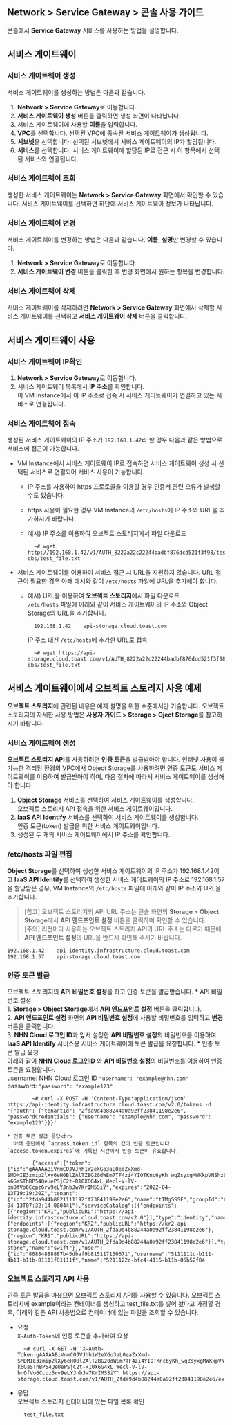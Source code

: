 ## Network > Service Gateway > 콘솔 사용 가이드

콘솔에서 **Service Gateway** 서비스를 사용하는 방법을 설명합니다.

## 서비스 게이트웨이

### 서비스 게이트웨이 생성

서비스 게이트웨이를 생성하는 방법은 다음과 같습니다.

1. **Network > Service Gateway**로 이동합니다.
2. **서비스 게이트웨이 생성** 버튼을 클릭하면 생성 화면이 나타납니다.
3. 서비스 게이트웨이에 사용할 **이름**을 입력합니다.
4. **VPC**를 선택합니다. 선택된 VPC에 종속된 서비스 게이트웨이가 생성됩니다.
5. **서브넷**을 선택합니다. 선택된 서브넷에서 서비스 게이트웨이의 IP가 할당됩니다.
6. **서비스**를 선택합니다. 서비스 게이트웨이에 할당된 IP로 접근 시 이 항목에서 선택된 서비스와 연결됩니다.

### 서비스 게이트웨이 조회

생성한 서비스 게이트웨이는 **Network > Service Gateway** 화면에서 확인할 수 있습니다. 서비스 게이트웨이를 선택하면 하단에 서비스 게이트웨이 정보가 나타납니다.

### 서비스 게이트웨이 변경

서비스 게이트웨이를 변경하는 방법은 다음과 같습니다. **이름**, **설명**만 변경할 수 있습니다.

1. **Network > Service Gateway**로 이동합니다.
2. **서비스 게이트웨이 변경** 버튼을 클릭한 후 변경 화면에서 원하는 항목을 변경합니다.

### 서비스 게이트웨이 삭제

서비스 게이트웨이를 삭제하려면 **Network > Service Gateway** 화면에서 삭제할 서비스 게이트웨이를 선택하고 **서비스 게이트웨이 삭제** 버튼을 클릭합니다.

## 서비스 게이트웨이 사용

### 서비스 게이트웨이 IP확인

1. **Network > Service Gateway**로 이동합니다.
2. 서비스 게이트웨이 목록에서 **IP 주소**를 확인합니다.<br>
   이 VM Instance에서 이 IP 주소로 접속 시 서비스 게이트웨이가 연결하고 있는 서비스로 연결됩니다.

### 서비스 게이트웨이 접속

생성된 서비스 게이트웨이의 IP 주소가 `192.168.1.42`라 할 경우 다음과 같은 방법으로 서비스에 접근이 가능합니다.

* VM Instance에서 서비스 게이트웨이 IP로 접속하면 서비스 게이트웨이 생성 시 선택된 서비스로 연결되어 서비스 사용이 가능합니다.
    * IP 주소를 사용하여 https 프로토콜을 이용할 경우 인증서 관련 오류가 발생할 수도 있습니다.
    * https 사용이 필요한 경우 VM Instance의 `/etc/hosts`에 IP 주소와 URL을 추가하시기 바랍니다.
    * 예시) IP 주소를 이용하여 오브젝트 스토리지에서 파일 다운로드

            ~# wget http://192.168.1.42/v1/AUTH_8222a22c22244badbf876dcd521f3f98/test-obs/test_file.txt

* 서비스 게이트웨이를 이용하여 서비스 접근 시 URL을 지원하지 않습니다. URL 접근이 필요한 경우 아래 예시와 같이 `/etc/hosts` 파일에 URL을 추가해야 합니다.
    * 예시) URL을 이용하여 **오브젝트 스토리지**에서 파일 다운로드<br>
      `/etc/hosts` 파일에 아래와 같이 서비스 게이트웨이의 IP 주소와 Object Storage의 URL을 추가합니다.

            192.168.1.42    api-storage.cloud.toast.com

        IP 주소 대신 `/etc/hosts`에 추가한 URL로 접속

            ~# wget https://api-storage.cloud.toast.com/v1/AUTH_8222a22c22244badbf876dcd521f3f98/test-obs/test_file.txt

## 서비스 게이트웨이에서 오브젝트 스토리지 사용 예제

**오브젝트 스토리지**에 관련된 내용은 예제 설명을 위한 수준에서만 기술합니다. 오브젝트 스토리지의 자세한 사용 방법은 **사용자 가이드 > Storage > Oject Storage**를 참고하시기 바랍니다.

### 서비스 게이트웨이 생성

**오브젝트 스토리지 API**를 사용하려면 **인증 토큰**을 발급받아야 합니다. 인터넷 사용이 불가능한 격리된 환경의 VPC에서 Object Storage를 사용하려면 인증 토큰도 서비스 게이트웨이를 이용하여 발급받아야 하며, 다음 절차에 따라서 서비스 게이트웨이를 생성해야 합니다.

1. **Object Storage** 서비스를 선택하여 서비스 게이트웨이를 생성합니다.<br>
   오브젝트 스토리지 API 접속을 위한 서비스 게이트웨이입니다.
2. **IaaS API Identify** 서비스를 선택하여 서비스 게이트웨이를 생성합니다.<br>
   인증 토큰(token) 발급을 위한 서비스 게이트웨이입니다.
3. 생성된 두 개의 서비스 게이트웨이에서 IP 주소를 확인합니다.

### /etc/hosts 파일 편집

**Object Storage**를 선택하여 생성한 서비스 게이트웨이의 IP 주소가 192.168.1.42이고 **IaaS API Identify**를 선택하여 생성한 서비스 게이트웨이의 IP 주소로 192.168.1.57을 할당받은 경우, VM Instance의 `/etc/hosts` 파일에 아래와 같이 IP 주소와 URL을 추가합니다.

> [참고] 오브젝트 스토리지의 API URL 주소는 콘솔 화면의 **Storage > Object Storage**에서 **API 엔드포인트 설정** 버튼을 클릭하여 확인할 수 있습니다.<br>
> [주의] 리전마다 사용하는 오브젝트 스토리지 API의 URL 주소는 다르기 때문에 **API 엔드포인트 설정**의 URL을 반드시 확인해 주시기 바랍니다.

```
192.168.1.42	api-identity.infrastructure.cloud.toast.com
192.168.1.57	api-storage.cloud.toast.com
```

### 인증 토큰 발급

오브젝트 스토리지의 **API 비밀번호 설정**을 하고 인증 토큰을 발급받습니다.
    * API 비밀번호 설정<br>
        1. **Storage > Object Storage**에서 **API 엔드포인트 설정** 버튼을 클릭합니다.<br>
        2. **API 엔드포인트 설정** 화면의 **API 비밀번호 설정**에 사용할 비밀번호를 입력하고 **변경** 버튼을 클릭합니다.<br>
        3. **NHN Cloud 로그인 ID**과 앞서 설정한 **API 비밀번호 설정**의 비밀번호를 이용하여 **IaaS API Identify** 서비스용 서비스 게이트웨이에 토큰 발급을 요청합니다.
    * 인증 토큰 발급 요청<br>
      아래와 같이 **NHN Cloud 로그인ID** 와 **API 비밀번호 설정**의 비밀번호를 이용하여 인증 토큰을 요청합니다.<br>
      username: NHN Cloud 로그인 ID `"username": "example@nhn.com"`<br>
      password:  `"password": "example123"`<br>

            ~# curl -X POST -H 'Content-Type:application/json' https://api-identity.infrastructure.cloud.toast.com/v2.0/tokens -d '{"auth": {"tenantId": "2fda9d4b88244a0a92ff23841198e2e6", "passwordCredentials": {"username": "example@nhn.com", "password": "example123"}}}'

    * 인증 토큰 발급 응답<br>
      아래 응답에서 `access.token.id` 항목의 값이 인증 토큰입니다. `access.token.expires`에 기록된 시간까지 인증 토큰이 유효합니다.

            {"access":{"token":{"id":"gAAAAABiVnmCOJVJhh1W2eXGo3aL0eaZxXmd-SMDMIE3zmip2lXy6eH0BlZAlTZBG20dWEm7TF4zi4YIOTKnc6yKh_wqZsyxgMWKkpVNShzE-k6GaSThBP54QeUePSjC2t-R10X6G4xL_Wecl-V-lV-bnOfVo6Ccpz6rv9eLYJnbJw7KrIMSSiY","expires":"2022-04-13T19:19:30Z","tenant":{"id":"2fda9d4b8821111192ff23841198e2e6","name":"tTMgSSSF","groupId":"XXj2zkH7777modGU","description":"","enabled":true,"project_domain":"NORMAL","swift":true},"issued_at":"2022-04-13T07:32:14.000441"},"serviceCatalog":[{"endpoints":[{"region":"KR1","publicURL":"https://api-identity.infrastructure.cloud.toast.com/v2.0"}],"type":"identity","name":"keystone"},{"endpoints":[{"region":"KR2","publicURL":"https://kr2-api-storage.cloud.toast.com/v1/AUTH_2fda9d4b88244a0a92ff23841198e2e6"},{"region":"KR1","publicURL":"https://api-storage.cloud.toast.com/v1/AUTH_2fda9d4b88244a0a92ff23841198e2e6"}],"type":"object-store","name":"swift"}],"user":{"id":"80884888887b45dbaf9b815117130671","username":"5111111c-b111-4b11-b11b-01111f81111f","name":"5211122c-bfc4-4115-b11b-05b52f84

### 오브젝트 스토리지 API 사용

인증 토큰 발급을 마쳤으면 오브젝트 스토리지 API를 사용할 수 있습니다. 오브젝트 스토리지에 example이라는 컨테이너를 생성하고 test_file.txt를 넣어 놨다고 가정할 경우, 아래와 같은 API 사용법으로 컨테이너에 있는 파일을 조회할 수 있습니다.

* 요청<br>
  `X-Auth-Token`에 인증 토큰을 추가하여 요청

        ~# curl -X GET -H 'X-Auth-Token:gAAAAABiVnmCOJVJhh1W2eXGo3aL0eaZxXmd-SMDMIE3zmip2lXy6eH0BlZAlTZBG20dWEm7TF4zi4YIOTKnc6yKh_wqZsyxgMWKkpVNShzE-k6GaSThBP54QeUePSjC2t-R10X6G4xL_Wecl-V-lV-bnOfVo6Ccpz6rv9eLYJnbJw7KrIMSSiY' https://api-storage.cloud.toast.com/v1/AUTH_2fda9d4b88244a0a92ff23841198e2e6/example

* 응답<br>
  오브젝트 스토리지 컨테이너에 있는 파일 목록 확인

        test_file.txt

